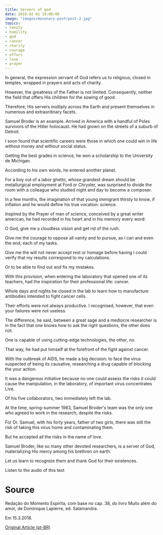 ```yaml
---
title: Servers of god
date: 2019-02-01 19:00:00
image: "images/masonary-post/post-2.jpg"
topics: 
- vanity
- humility
- god
- cancer
- charity
- courage
- effort
- love
- prayer
---
```


In general, the expression servant of God refers us to religious, closed
in temples, wrapped in prayers and acts of charity.

However, the greatness of the Father is not limited. Consequently, neither the field that
offers His children for the sowing of good.

Therefore, His servers multiply across the Earth and present themselves in numerous
and extraordinary facets.

Samuel Broder is an example. Arrived in America with a handful of Poles
survivors of the Hitler holocaust. He had grown on the streets of a suburb of
Detroit.

I soon found that scientific careers were those in which one could
win in life without money and without social status.

Getting the best grades in science, he won a scholarship to the University
de Michigan.

According to his own words, he entered another planet.

For a boy out of a labor ghetto, whose grandest dream should be
metallurgical employment at Ford or Chrysler, was surprised to divide the
room with a colleague who studied night and day to become a composer.

In a few months, the imagination of that young immigrant thirsty to know, if
inflation and he would define his true vocation: science.

Inspired by the Prayer of man of science, conceived by a great writer
american, he had recorded in his heart and in his memory every word:

O God, give me a cloudless vision and get rid of the rush.

Give me the courage to oppose all vanity and to pursue, as i can and even the
end, each of my tasks.

Give me the will not never accept rest or homage before having
i could verify that my results correspond to my calculations.

Or to be able to find out and fix my mistakes.

With this provision, when entering the laboratory that opened one of its
teachers, had the inspiration for their professional life: cancer.

Whole days and nights he closed in the lab to learn how to manufacture
antibodies intended to fight cancer cells.

Their efforts were not always productive. I recognised, however, that even your
failures were not useless.

The difference, he said, between a great sage and a mediocre researcher is in the
fact that one knows how to ask the right questions, the other does not.

One is capable of using cutting-edge technologies, the other, no.

That way, he had put himself at the forefront of the fight against cancer.

With the outbreak of AIDS, he made a big decision: to face the virus
suspected of being its causative, researching a drug capable of blocking the
your action.

It was a dangerous initiative because no one could assess the risks it could
cause the manipulation, in the laboratory, of important virus concentrates
Live.

Of his five collaborators, two immediately left the lab.

At the time, spring-summer 1983, Samuel Broder's team was the only one who
agreed to work in the research, despite the risks.

For Dr. Samuel, with his forty years, father of two girls, there was still the
risk of taking this virus home and contaminating them.

But he accepted all the risks in the name of love.

Samuel Broder, like so many other devoted researchers, is a server of
God, materializing His mercy among his brethren on earth.

Let us learn to recognize them and thank God for their existences.

Listen to the audio of this text

# Source
Redação do Momento Espírita, com base no cap. 38,
do livro Muito além do amor, de Dominique Lapierre,
ed. Salamandra.

Em 15.3.2018.

[Original Article (pt-BR)](http://momento.com.br/pt/ler_texto.php?id=5370)
